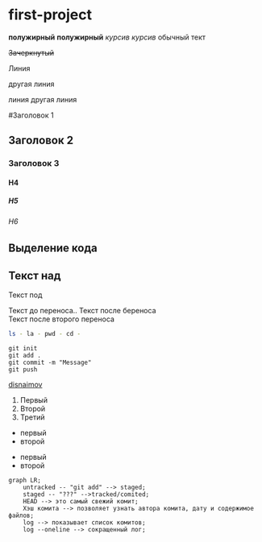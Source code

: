 # first-project

__полужирный__ **полужирный**  _курсив_ *курсив* обычный тект

~~Зачеркнутый~~

Линия

другая линия

линия
другая линия

#Заголовок 1
## Заголовок 2
### Заголовок 3
#### H4
##### H5
###### H6

## Выделение кода

Текст над
---
Текст под

Текст до переноса.. Текст после береноса <br> Текст после второго переноса



```bash
ls - la - pwd - cd - 
```
```git
git init
git add .
git commit -m "Message"
git push
```

[disnaimov](https://github.com/disnaimov)

1. Первый
2. Второй
3. Третий

* первый
* второй

- первый 
- второй




```mermaid
graph LR;
    untracked -- "git add" --> staged;
    staged -- "???" -->tracked/comited;
    HEAD --> это самый свежий комит;
    Хэш комита --> позволяет узнать автора комита, дату и содержимое файлов;
    log --> показывает список комитов;
    log --oneline --> сокращенный лог;
```

